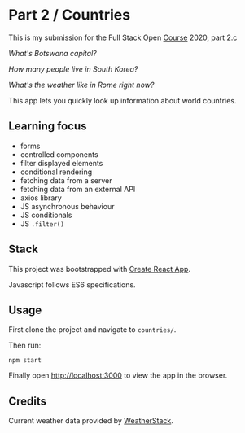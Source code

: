 # Part 2 / Countries

This is my submission for the Full Stack Open [Course](https://fullstackopen.com/en) 2020, part 2.c

*What's Botswana capital?*

*How many people live in South Korea?*

*What's the weather like in Rome right now?*

This app lets you quickly look up information about world countries.

## Learning focus

- forms
- controlled components
- filter displayed elements
- conditional rendering
- fetching data from a server
- fetching data from an external API
- axios library
- JS asynchronous behaviour
- JS conditionals
- JS `.filter()`

## Stack

This project was bootstrapped with [Create React App](https://github.com/facebook/create-react-app).

Javascript follows ES6 specifications.

## Usage

First clone the project and navigate to ``countries/``.

Then run:

```
npm start
```

Finally open [http://localhost:3000](http://localhost:3000) to view the app in the browser.


## Credits

Current weather data provided by [WeatherStack](https://weatherstack.com/).
